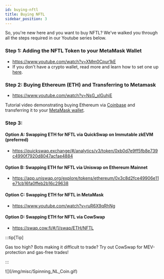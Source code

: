 ```yaml
---
id: buying-nftl
title: Buying NFTL
sidebar_position: 3
---
```


So, you're new here and you want to buy NFTL? We've walked you through all the steps required in our Youtube series below.

### Step 1: Adding the NFTL Token to your MetaMask Wallet

- https://www.youtube.com/watch?v=XMm0Cpur1kE
- If you don't have a crypto wallet, read more and learn how to set one up [here](/docs/guides/set-up).

### Step 2: Buying Ethereum (ETH) and Transferring to Metamask

- https://www.youtube.com/watch?v=NsG_xlGuhjE

Tutorial video demonstrating buying Ethereum via [Coinbase](https://www.coinbase.com/) and transferring it to your [MetaMask wallet](https://metamask.io/download/).

### Step 3:

#### Option A: Swapping ETH for NFTL via QuickSwap on Immutable zkEVM (preferred)

- https://quickswap.exchange/#/analytics/v3/token/0xb0d7e9ff5fb8e739c4990f7920d8047acfae4884

#### Option B: Swapping ETH for NFTL via Uniswap on Ethereum Mainnet

- https://app.uniswap.org/explore/tokens/ethereum/0x3c8d2fce49906e11e71cb16fa0ffeb2b16c29638

#### Option C: Swapping ETH for NFTL in MetaMask

- https://www.youtube.com/watch?v=ruR6X9qRhNg

#### Option D: Swapping ETH for NFTL via CowSwap

- https://swap.cow.fi/#/1/swap/ETH/NFTL

:::tip[Tip]

Gas too high? Bots making it difficult to trade? Try out CowSwap for MEV-protection and gas-free trades!

:::

<div style={{ maxWidth: 300, margin: 'auto' }}>![](/img/misc/Spinning_NL_Coin.gif)</div>
